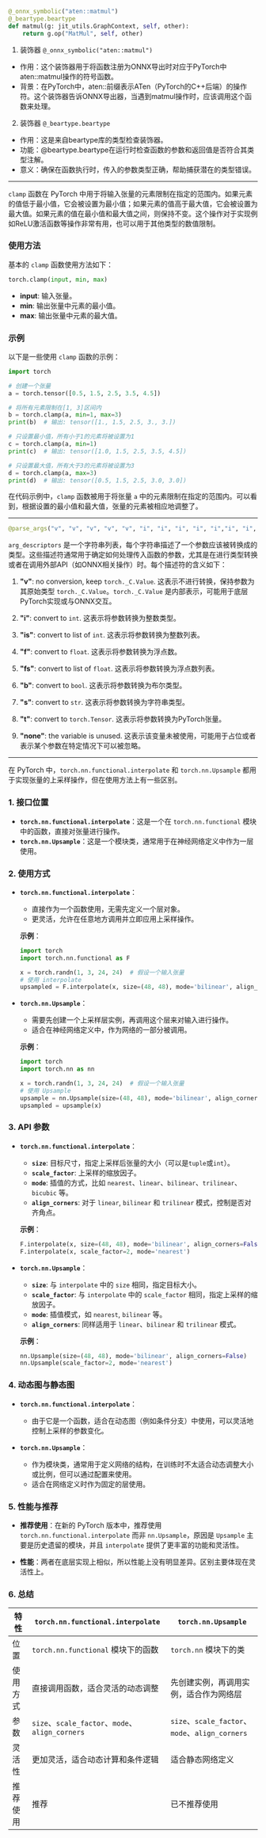 ```python
@_onnx_symbolic("aten::matmul")
@_beartype.beartype
def matmul(g: jit_utils.GraphContext, self, other):
    return g.op("MatMul", self, other)
```

1. 装饰器 ```@_onnx_symbolic("aten::matmul")```

- 作用：这个装饰器用于将函数注册为ONNX导出时对应于PyTorch中aten::matmul操作的符号函数。
- 背景：在PyTorch中，aten::前缀表示ATen（PyTorch的C++后端）的操作符。这个装饰器告诉ONNX导出器，当遇到matmul操作时，应该调用这个函数来处理。
2. 装饰器 ```@_beartype.beartype```

- 作用：这是来自beartype库的类型检查装饰器。
- 功能：@beartype.beartype在运行时检查函数的参数和返回值是否符合其类型注解。
- 意义：确保在函数执行时，传入的参数类型正确，帮助捕获潜在的类型错误。
---

`clamp` 函数在 PyTorch 中用于将输入张量的元素限制在指定的范围内。如果元素的值低于最小值，它会被设置为最小值；如果元素的值高于最大值，它会被设置为最大值。如果元素的值在最小值和最大值之间，则保持不变。这个操作对于实现例如ReLU激活函数等操作非常有用，也可以用于其他类型的数值限制。

### 使用方法

基本的 `clamp` 函数使用方法如下：

```python
torch.clamp(input, min, max)
```

- **input**: 输入张量。
- **min**: 输出张量中元素的最小值。
- **max**: 输出张量中元素的最大值。

### 示例

以下是一些使用 `clamp` 函数的示例：

```python
import torch

# 创建一个张量
a = torch.tensor([0.5, 1.5, 2.5, 3.5, 4.5])

# 将所有元素限制在[1, 3]区间内
b = torch.clamp(a, min=1, max=3)
print(b)  # 输出: tensor([1., 1.5, 2.5, 3., 3.])

# 只设置最小值，所有小于1的元素将被设置为1
c = torch.clamp(a, min=1)
print(c)  # 输出: tensor([1.0, 1.5, 2.5, 3.5, 4.5])

# 只设置最大值，所有大于3的元素将被设置为3
d = torch.clamp(a, max=3)
print(d)  # 输出: tensor([0.5, 1.5, 2.5, 3.0, 3.0])
```

在代码示例中，`clamp` 函数被用于将张量 `a` 中的元素限制在指定的范围内。可以看到，根据设置的最小值和最大值，张量的元素被相应地调整了。

---

```python
@parse_args("v", "v", "v", "v", "v", "i", "i", "i", "i", "i","i", "i", "i", "none")
```

 `arg_descriptors` 是一个字符串列表，每个字符串描述了一个参数应该被转换成的类型。这些描述符通常用于确定如何处理传入函数的参数，尤其是在进行类型转换或者在调用外部API（如ONNX相关操作）时。每个描述符的含义如下：

1. **"v"**: no conversion, keep `torch._C.Value`. 这表示不进行转换，保持参数为其原始类型 `torch._C.Value`。`torch._C.Value` 是内部表示，可能用于底层PyTorch实现或与ONNX交互。

2. **"i"**: convert to `int`. 这表示将参数转换为整数类型。

3. **"is"**: convert to list of `int`. 这表示将参数转换为整数列表。

4. **"f"**: convert to `float`. 这表示将参数转换为浮点数。

5. **"fs"**: convert to list of `float`. 这表示将参数转换为浮点数列表。

6. **"b"**: convert to `bool`. 这表示将参数转换为布尔类型。

7. **"s"**: convert to `str`. 这表示将参数转换为字符串类型。

8. **"t"**: convert to `torch.Tensor`. 这表示将参数转换为PyTorch张量。

9. **"none"**: the variable is unused. 这表示该变量未被使用，可能用于占位或者表示某个参数在特定情况下可以被忽略。

---
在 PyTorch 中，`torch.nn.functional.interpolate` 和 `torch.nn.Upsample` 都用于实现张量的上采样操作，但在使用方法上有一些区别。

### 1. **接口位置**

- **`torch.nn.functional.interpolate`**：这是一个在 `torch.nn.functional` 模块中的函数，直接对张量进行操作。
- **`torch.nn.Upsample`**：这是一个模块类，通常用于在神经网络定义中作为一层使用。

### 2. **使用方式**

- **`torch.nn.functional.interpolate`**：
  - 直接作为一个函数使用，无需先定义一个层对象。
  - 更灵活，允许在任意地方调用并立即应用上采样操作。

  **示例**：
  ```python
  import torch
  import torch.nn.functional as F

  x = torch.randn(1, 3, 24, 24)  # 假设一个输入张量
  # 使用 interpolate
  upsampled = F.interpolate(x, size=(48, 48), mode='bilinear', align_corners=False)
  ```

- **`torch.nn.Upsample`**：
  - 需要先创建一个上采样层实例，再调用这个层来对输入进行操作。
  - 适合在神经网络定义中，作为网络的一部分被调用。

  **示例**：
  ```python
  import torch
  import torch.nn as nn

  x = torch.randn(1, 3, 24, 24)  # 假设一个输入张量
  # 使用 Upsample
  upsample = nn.Upsample(size=(48, 48), mode='bilinear', align_corners=False)
  upsampled = upsample(x)
  ```

### 3. **API 参数**

- **`torch.nn.functional.interpolate`**：
  - **`size`**: 目标尺寸，指定上采样后张量的大小（可以是`tuple`或`int`）。
  - **`scale_factor`**: 上采样的缩放因子。
  - **`mode`**: 插值的方式，比如 `nearest`、`linear`、`bilinear`、`trilinear`、`bicubic` 等。
  - **`align_corners`**: 对于 `linear`, `bilinear` 和 `trilinear` 模式，控制是否对齐角点。
  
  **示例**：
  ```python
  F.interpolate(x, size=(48, 48), mode='bilinear', align_corners=False)
  F.interpolate(x, scale_factor=2, mode='nearest')
  ```

- **`torch.nn.Upsample`**：
  - **`size`**: 与 `interpolate` 中的 `size` 相同，指定目标大小。
  - **`scale_factor`**: 与 `interpolate` 中的 `scale_factor` 相同，指定上采样的缩放因子。
  - **`mode`**: 插值模式，如 `nearest`, `bilinear` 等。
  - **`align_corners`**: 同样适用于 `linear`、`bilinear` 和 `trilinear` 模式。

  **示例**：
  ```python
  nn.Upsample(size=(48, 48), mode='bilinear', align_corners=False)
  nn.Upsample(scale_factor=2, mode='nearest')
  ```

### 4. **动态图与静态图**

- **`torch.nn.functional.interpolate`**：
  - 由于它是一个函数，适合在动态图（例如条件分支）中使用，可以灵活地控制上采样的参数变化。

- **`torch.nn.Upsample`**：
  - 作为模块类，通常用于定义网络的结构，在训练时不太适合动态调整大小或比例，但可以通过配置来使用。
  - 适合在网络定义时作为固定的层使用。

### 5. **性能与推荐**

- **推荐使用**：在新的 PyTorch 版本中，推荐使用 `torch.nn.functional.interpolate` 而非 `nn.Upsample`，原因是 `Upsample` 主要是历史遗留的模块，并且 `interpolate` 提供了更丰富的功能和灵活性。
  
- **性能**：两者在底层实现上相似，所以性能上没有明显差异。区别主要体现在灵活性上。

### 6. **总结**

| 特性                         | `torch.nn.functional.interpolate`                     | `torch.nn.Upsample`                                     |
|------------------------------|------------------------------------------------------|--------------------------------------------------------|
| 位置                         | `torch.nn.functional` 模块下的函数                     | `torch.nn` 模块下的类                                   |
| 使用方式                     | 直接调用函数，适合灵活的动态调整                        | 先创建实例，再调用实例，适合作为网络层                 |
| 参数                         | `size`、`scale_factor`、`mode`、`align_corners`       | `size`、`scale_factor`、`mode`、`align_corners`        |
| 灵活性                       | 更加灵活，适合动态计算和条件逻辑                       | 适合静态网络定义                                        |
| 推荐使用                     | 推荐                                                 | 已不推荐使用                                            |

